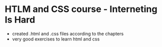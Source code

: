 # HTLM and CSS course - Interneting Is Hard
- created .html and .css files according to the chapters
- very good exercises to learn html and css
